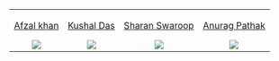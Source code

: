 <!-- DO NOT EDIT THIS SECTION -->
<!-- Just add your Submit your Own portfolio page/ GitHub profiles -->
<table width="100%"><tr><td align="center"><p><a href="https://github.com/afzall-khan">Afzal khan</a></p><img src="https://github.com/afzall-khan/Hacktoberfest-2022/blob/master/1.%20Beginner%20level/TASK%20%232/Profiles/afzalkhan.jpg" /></td>
<td align="center"><p><a href="https://github.com/Kushal997-das">Kushal Das</a></p><img src="https://github.com/Kushal997-das/Hacktoberfest_2021/blob/master/1.%20Beginner%20level/TASK%20%232/Profiles/Kushal997-das.jpg" /></td>
<td align="center"><p><a href="https://github.com/S-Swaroop">Sharan Swaroop</a></p><img src="https://github.com/S-Swaroop/Hacktoberfest_2021/blob/master/1.%20Beginner%20level/TASK%20%232/Profiles/S-Swaroop.PNG" /></td>
<td align="center"><p><a href="https://github.com/AnuragThePathak">Anurag Pathak</a></p><img src="https://github.com/Kushal997-das/Hacktoberfest_2021/blob/master/1.%20Beginner%20level/TASK%20%232/Profiles/AnuragThePathak.jpg"/></td>
</table>


